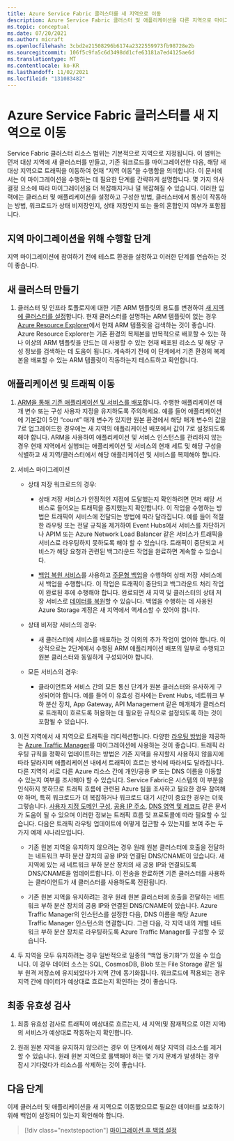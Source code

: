 ```yaml
---
title: Azure Service Fabric 클러스터를 새 지역으로 이동
description: Azure Service Fabric 클러스터 및 애플리케이션을 다른 지역으로 마이그레이션하는 방법입니다.
ms.topic: conceptual
ms.date: 07/20/2021
ms.author: micraft
ms.openlocfilehash: 3cbd2e21508296b6174a2322559973fb98728e2b
ms.sourcegitcommit: 106f5c9fa5c6d3498dd1cfe63181a7ed4125ae6d
ms.translationtype: MT
ms.contentlocale: ko-KR
ms.lasthandoff: 11/02/2021
ms.locfileid: "131083482"
---
```

# <a name="move-an-azure-service-fabric-cluster-to-a-new-region"></a>Azure Service Fabric 클러스터를 새 지역으로 이동

Service Fabric 클러스터 리소스 범위는 기본적으로 지역으로 지정됩니다. 이 범위는 먼저 대상 지역에 새 클러스터를 만들고, 기존 워크로드를 마이그레이션한 다음, 해당 새 대상 지역으로 트래픽을 이동하여 현재 “지역 이동”을 수행함을 의미합니다. 이 문서에서는 이 마이그레이션을 수행하는 데 필요한 단계를 간략하게 설명합니다. 몇 가지 의사 결정 요소에 따라 마이그레이션을 더 복잡해지거나 덜 복잡해질 수 있습니다. 이러한 입력에는 클러스터 및 애플리케이션을 설정하고 구성한 방법, 클러스터에서 통신이 작동하는 방법, 워크로드가 상태 비저장인지, 상태 저장인지 또는 둘의 혼합인지 여부가 포함됩니다.  


## <a name="steps-to-follow-for-a-region-migration"></a>지역 마이그레이션을 위해 수행할 단계

지역 마이그레이션에 참여하기 전에 테스트 환경을 설정하고 이러한 단계를 연습하는 것이 좋습니다. 

## <a name="create-new-cluster"></a>새 클러스터 만들기
1. 클러스터 및 인프라 토폴로지에 대한 기존 ARM 템플릿의 용도를 변경하여 [새 지역에 클러스터를 설정](./service-fabric-cluster-creation-via-arm.md#use-your-own-custom-template)합니다. 현재 클러스터를 설명하는 ARM 템플릿이 없는 경우 [Azure Resource Explorer](https://resources.azure.com/)에서 현재 ARM 템플릿을 검색하는 것이 좋습니다. Azure Resource Explorer는 기존 환경의 복제본을 반복적으로 배포할 수 있는 하나 이상의 ARM 템플릿을 만드는 데 사용할 수 있는 현재 배포된 리소스 및 해당 구성 정보를 검색하는 데 도움이 됩니다. 계속하기 전에 이 단계에서 기존 환경의 복제본을 배포할 수 있는 ARM 템플릿이 작동하는지 테스트하고 확인합니다. 

## <a name="move-applications-and-traffic"></a>애플리케이션 및 트래픽 이동
1. [ARM을 통해 기존 애플리케이션 및 서비스를 배포](service-fabric-application-arm-resource.md)합니다. 수행한 애플리케이션 매개 변수 또는 구성 사용자 지정을 유지하도록 주의하세요. 예를 들어 애플리케이션에 기본값이 5인 “count” 매개 변수가 있지만 원본 환경에서 해당 매개 변수의 값을 7로 업그레이드한 경우에는 새 지역의 애플리케이션 배포에서 값이 7로 설정되도록 해야 합니다. ARM을 사용하여 애플리케이션 및 서비스 인스턴스를 관리하지 않는 경우 현재 지역에서 실행되는 애플리케이션 및 서비스의 현재 세트 및 해당 구성을 식별하고 새 지역/클러스터에서 해당 애플리케이션 및 서비스를 복제해야 합니다. 

2. 서비스 마이그레이션  
   -  상태 저장 워크로드의 경우: 
      * <p>상태 저장 서비스가 안정적인 지점에 도달했는지 확인하려면 먼저 해당 서비스로 들어오는 트래픽을 중지했는지 확인합니다. 이 작업을 수행하는 방법은 트래픽이 서비스에 전달되는 방법에 따라 달라집니다. 예를 들어 적절한 라우팅 또는 전달 규칙을 제거하여 Event Hubs에서 서비스를 차단하거나 APIM 또는 Azure Network Load Balancer 같은 서비스가 트래픽을 서비스로 라우팅하지 못하도록 해야 할 수 있습니다. 트래픽이 중단되고 서비스가 해당 요청과 관련된 백그라운드 작업을 완료하면 계속할 수 있습니다. </p>
      
      * [백업 복원 서비스](service-fabric-reliable-services-backup-restore.md)를 사용하고 [주문형 백업](service-fabric-backup-restore-service-ondemand-backup.md)을 수행하여 상태 저장 서비스에서 백업을 수행합니다. 이 작업은 트래픽이 중단되고 백그라운드 처리 작업이 완료된 후에 수행해야 합니다. 완료되면 새 지역 및 클러스터의 상태 저장 서비스로 [데이터를 복원](service-fabric-backup-restore-service-trigger-restore.md)할 수 있습니다. 백업을 수행하는 데 사용된 Azure Storage 계정은 새 지역에서 액세스할 수 있어야 합니다.

   -  상태 비저장 서비스의 경우: 
      * <p>새 클러스터에 서비스를 배포하는 것 이외의 추가 작업이 없어야 합니다. 이상적으로는 2단계에서 수행된 ARM 애플리케이션 배포의 일부로 수행되고 원본 클러스터와 동일하게 구성되어야 합니다.</p>

   -  모든 서비스의 경우:  
      * <p>클라이언트와 서비스 간의 모든 통신 단계가 원본 클러스터와 유사하게 구성되어야 합니다. 예를 들어 이 유효성 검사에는 Event Hubs, 네트워크 부하 분산 장치, App Gateway, API Management 같은 매개체가 클러스터로 트래픽이 흐르도록 허용하는 데 필요한 규칙으로 설정되도록 하는 것이 포함될 수 있습니다.</p>  

3. 이전 지역에서 새 지역으로 트래픽을 리디렉션합니다. 다양한 [라우팅 방법](../traffic-manager/traffic-manager-routing-methods.md)을 제공하는 [Azure Traffic Manager](../traffic-manager/traffic-manager-overview.md)를 마이그레이션에 사용하는 것이 좋습니다. 트래픽 라우팅 규칙을 정확히 업데이트하는 방법은 기존 지역을 유지할지 사용하지 않을지에 따라 달라지며 애플리케이션 내에서 트래픽이 흐르는 방식에 따라서도 달라집니다. 다른 지역의 서로 다른 Azure 리소스 간에 개인/공용 IP 또는 DNS 이름을 이동할 수 있는지 여부를 조사해야 할 수 있습니다. Service Fabric은 시스템의 이 부분을 인식하지 못하므로 트래픽 흐름에 관련된 Azure 팀을 조사하고 필요한 경우 참여해야 하며, 특히 워크로드가 더 복잡하거나 워크로드 대기 시간이 중요한 경우는 더욱 그렇습니다. [사용자 지정 도메인 구성](../api-management/configure-custom-domain.md), [공용 IP 주소](../virtual-network/ip-services/public-ip-addresses.md), [DNS 영역 및 레코드](../dns/dns-zones-records.md) 같은 문서가 도움이 될 수 있으며 이러한 정보는 트래픽 흐름 및 프로토콜에 따라 필요할 수 있습니다. 다음은 트래픽 라우팅 업데이트에 어떻게 접근할 수 있는지를 보여 주는 두 가지 예제 시나리오입니다.  
   * 기존 원본 지역을 유지하지 않으려는 경우 원래 원본 클러스터에 호출을 전달하는 네트워크 부하 분산 장치의 공용 IP와 연결된 DNS/CNAME이 있습니다. 새 지역에 있는 새 네트워크 부하 분산 장치의 새 공용 IP와 연결되도록 DNS/CNAME을 업데이트합니다. 이 전송을 완료하면 기존 클러스터를 사용하는 클라이언트가 새 클러스터를 사용하도록 전환됩니다. 
  
   * 기존 원본 지역을 유지하려는 경우 원래 원본 클러스터에 호출을 전달하는 네트워크 부하 분산 장치의 공용 IP와 연결된 DNS/CNAME이 있습니다. Azure Traffic Manager의 인스턴스를 설정한 다음, DNS 이름을 해당 Azure Traffic Manager 인스턴스와 연결합니다. 그런 다음, 각 지역 내의 개별 네트워크 부하 분산 장치로 라우팅하도록 Azure Traffic Manager를 구성할 수 있습니다. 

4. 두 지역을 모두 유지하려는 경우 일반적으로 일종의 “백업 동기화”가 있을 수 있습니다. 이 경우 데이터 소스는 SQL, CosmosDB, Blob 또는 File Storage 같은 일부 원격 저장소에 유지되었다가 지역 간에 동기화됩니다. 워크로드에 적용되는 경우 지역 간에 데이터가 예상대로 흐르는지 확인하는 것이 좋습니다.  

## <a name="final-validation"></a>최종 유효성 검사
1. 최종 유효성 검사로 트래픽이 예상대로 흐르는지, 새 지역(및 잠재적으로 이전 지역)의 서비스가 예상대로 작동하는지 확인합니다. 

2. 원래 원본 지역을 유지하지 않으려는 경우 이 단계에서 해당 지역의 리소스를 제거할 수 있습니다. 원래 원본 지역으로 롤백해야 하는 몇 가지 문제가 발생하는 경우 잠시 기다렸다가 리소스를 삭제하는 것이 좋습니다.  

## <a name="next-steps"></a>다음 단계
이제 클러스터 및 애플리케이션을 새 지역으로 이동했으므로 필요한 데이터를 보호하기 위해 백업이 설정되어 있는지 확인해야 합니다.

> [!div class="nextstepaction"]
> [마이그레이션 후 백업 설정](service-fabric-backuprestoreservice-quickstart-azurecluster.md)